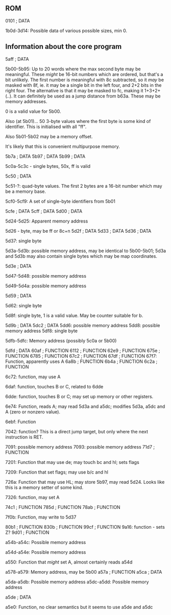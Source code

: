 ROM
---

0101                  ; DATA

1b0d-3d14: Possible data of various possible sizes, min 0.

Information about the core program
----------------------------------

5aff                  ; DATA

5b00-5b95: Up to 20 words where the max second byte may be meaningful. These *might* be 16-bit numbers which are ordered, but that's a bit unlikely. The first number is meaningful with 8c subtracted, so it *may* be masked with 8f, ie. it may be a single bit in the left four, and 2+2 bits in the right four. The alternative is that it may be masked to fc, making it 1+3+2+(..). It can definitely be used as a jump distance from b63a. These may be memory addresses.

0 is a valid value for 5b00.

Also (at 5b01)... 50 3-byte values where the first byte is some kind of identifier. This is initialised with all "ff".

Also 5b01-5b02 may be a memory offset.

It's likely that this is convenient multipurpose memory.

5b7a                  ; DATA
5b97                  ; DATA
5b99                  ; DATA

5c0a-5c3c - single bytes, 50x, ff is valid

5c50                  ; DATA

5c51-?: quad-byte values. The first 2 bytes are a 16-bit number which may be a memory base.

5cf0-5cf9: A set of single-byte identifiers from 5b01

5cfe                  ; DATA
5cff                  ; DATA
5d00                  ; DATA

5d24-5d25: Apparent memory address

5d26 - byte, may be ff or 8c+n
5d2f                  ; DATA
5d33                  ; DATA
5d36                  ; DATA

5d37: single byte

5d3a-5d3b: possible memory address, may be identical to 5b00-5b01; 5d3a and 5d3b may also contain single bytes which may be map coordinates.

5d3e                  ; DATA

5d47-5d48: possible memory address

5d49-5d4a: possible memory address

5d59                  ; DATA

5d62: single byte

5d8f: single byte, 1 is a valid value. May be counter suitable for b.

5d9b                  ; DATA
5dc2                  ; DATA
5dd6: possible memory address
5dd8: possible memory address
5df8: single byte

5dfb-5dfc: Memory address (possibly 5c0a or 5b00)

5dfd                  ; DATA
60af                  ; FUNCTION
6112                  ; FUNCTION
62e9                  ; FUNCTION
675e                  ; FUNCTION
6785                  ; FUNCTION
67c2                  ; FUNCTION
67df                  ; FUNCTION
67f7: Function, apparently uses A
6a8b                  ; FUNCTION
6b4a                  ; FUNCTION
6c2a                  ; FUNCTION

6c72: function, may use A

6daf: function, touches B or C, related to 6dde

6dde: function, touches B or C; may set up memory or other registers.

6e74: Function, reads A; may read 5d3a and a5dc; modifies 5d3a, a5dc and A (zero or nonzero value).

6ebf: Function

7042: function? This is a direct jump target, but only where the next instruction is RET.

7091: possible memory address
7093: possible memory address
71d7                  ; FUNCTION

7201: Function that may use de; may touch bc and hl; sets flags

7209: Function that set flags; may use b/c and hl

726a: Function that may use HL; may store 5b97, may read 5d24. Looks like this is a memory setter of some kind.

7326: function, may set A

74c1                  ; FUNCTION
785d                  ; FUNCTION
78ab                  ; FUNCTION

7f0b: Function, may write to 5d37

80b1                  ; FUNCTION
830b                  ; FUNCTION
99cf                  ; FUNCTION
9a16: function - sets Z?
9d01                  ; FUNCTION

a54b-a54c: Possible memory address

a54d-a54e: Possible memory address

a550: Function that *might* set A, almost certainly reads a54d

a578-a579: Memory address, may be 5b00
a57a                  ; FUNCTION
a5ca                  ; DATA

a5da-a5db: Possible memory address
a5dc-a5dd: Possible memory address

a5de                  ; DATA

a5e0: Function, no clear semantics but it seems to use a5de and a5dc